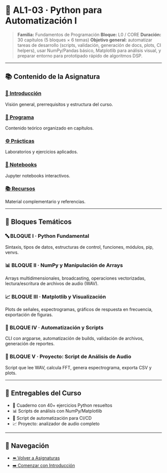 # 🐍 AL1-03 · Python para Automatización I

> **Familia:** Fundamentos de Programación
> **Bloque:** L0 / CORE
> **Duración:** 30 capítulos (5 bloques × 6 temas)
> **Objetivo general:** automatizar tareas de desarrollo (scripts, validación, generación de docs, plots, CI helpers), usar NumPy/Pandas básico, Matplotlib para análisis visual, y preparar entorno para prototipado rápido de algoritmos DSP.

---

## 📚 Contenido de la Asignatura

### [📖 Introducción](introduccion.md)
Visión general, prerrequisitos y estructura del curso.

### [📝 Programa](programa/)
Contenido teórico organizado en capítulos.

### [⚙️ Prácticas](practicas/)
Laboratorios y ejercicios aplicados.

### [📓 Notebooks](notebooks/)
Jupyter notebooks interactivos.

### [📚 Recursos](recursos/)
Material complementario y referencias.

---

## 🎯 Bloques Temáticos

### 🔤 BLOQUE I · Python Fundamental
Sintaxis, tipos de datos, estructuras de control, funciones, módulos, pip, venvs.

### 📊 BLOQUE II · NumPy y Manipulación de Arrays
Arrays multidimensionales, broadcasting, operaciones vectorizadas, lectura/escritura de archivos de audio (WAV).

### 📈 BLOQUE III · Matplotlib y Visualización
Plots de señales, espectrogramas, gráficos de respuesta en frecuencia, exportación de figuras.

### 🤖 BLOQUE IV · Automatización y Scripts
CLI con argparse, automatización de builds, validación de archivos, generación de reportes.

### 🚀 BLOQUE V · Proyecto: Script de Análisis de Audio
Script que lee WAV, calcula FFT, genera espectrograma, exporta CSV y plots.

---

## 🧾 Entregables del Curso

- 📒 Cuaderno con 40+ ejercicios Python resueltos
- 📊 Scripts de análisis con NumPy/Matplotlib
- 🔧 Script de automatización para CI/CD
- 📈 Proyecto: analizador de audio completo

---

## 🔗 Navegación

- [⬅️ Volver a Asignaturas](../)
- [➡️ Comenzar con Introducción](introduccion.md)
